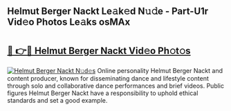 ## Helmut Berger Nackt Le𝚊k𝚎d N𝚞𝚍e - Part-U1r Vid𝚎o Photos Le𝚊ks osMAx

# <h2><a href="http://fb18hq.evod.top/?m=Helmut+Berger+Nackt">🔗 👉🔴 Helmut Berger Nackt Vid𝚎o Ph𝚘t𝚘s</a></h2>

[![Helmut Berger Nackt N𝚞d𝚎s](https://i.imgur.com/8V9OHl7.gif)](http://fb18hq.evod.top/?m=Helmut+Berger+Nackt)
Online personality Helmut Berger Nackt and content producer, known for disseminating dance and lifestyle content through solo and collaborative dance performances and brief videos. Public figures Helmut Berger Nackt have a responsibility to uphold ethical standards and set a good example. 
